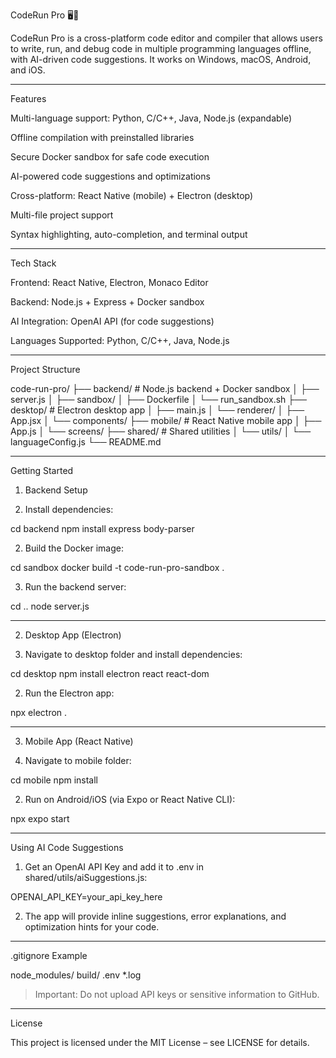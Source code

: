 CodeRun Pro 🖥️📱

CodeRun Pro is a cross-platform code editor and compiler that allows users to write, run, and debug code in multiple programming languages offline, with AI-driven code suggestions. It works on Windows, macOS, Android, and iOS.


---

Features

Multi-language support: Python, C/C++, Java, Node.js (expandable)

Offline compilation with preinstalled libraries

Secure Docker sandbox for safe code execution

AI-powered code suggestions and optimizations

Cross-platform: React Native (mobile) + Electron (desktop)

Multi-file project support

Syntax highlighting, auto-completion, and terminal output



---

Tech Stack

Frontend: React Native, Electron, Monaco Editor

Backend: Node.js + Express + Docker sandbox

AI Integration: OpenAI API (for code suggestions)

Languages Supported: Python, C/C++, Java, Node.js



---

Project Structure

code-run-pro/
├── backend/                  # Node.js backend + Docker sandbox
│   ├── server.js
│   ├── sandbox/
│       ├── Dockerfile
│       └── run_sandbox.sh
├── desktop/                  # Electron desktop app
│   ├── main.js
│   └── renderer/
│       ├── App.jsx
│       └── components/
├── mobile/                   # React Native mobile app
│   ├── App.js
│   └── screens/
├── shared/                   # Shared utilities
│   └── utils/
│       └── languageConfig.js
└── README.md


---

Getting Started

1. Backend Setup

1. Install dependencies:



cd backend
npm install express body-parser

2. Build the Docker image:



cd sandbox
docker build -t code-run-pro-sandbox .

3. Run the backend server:



cd ..
node server.js


---

2. Desktop App (Electron)

1. Navigate to desktop folder and install dependencies:



cd desktop
npm install electron react react-dom

2. Run the Electron app:



npx electron .


---

3. Mobile App (React Native)

1. Navigate to mobile folder:



cd mobile
npm install

2. Run on Android/iOS (via Expo or React Native CLI):



npx expo start


---

Using AI Code Suggestions

1. Get an OpenAI API Key and add it to .env in shared/utils/aiSuggestions.js:



OPENAI_API_KEY=your_api_key_here

2. The app will provide inline suggestions, error explanations, and optimization hints for your code.




---

.gitignore Example

node_modules/
build/
.env
*.log

> Important: Do not upload API keys or sensitive information to GitHub.




---

License

This project is licensed under the MIT License – see LICENSE for details.

